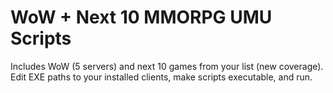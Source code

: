 # WoW + Next 10 MMORPG UMU Scripts
Includes WoW (5 servers) and next 10 games from your list (new coverage).
Edit EXE paths to your installed clients, make scripts executable, and run.
